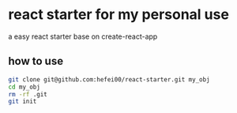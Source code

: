 # react starter for my personal use
a easy react starter base on create-react-app
## how to use
```bash
git clone git@github.com:hefei00/react-starter.git my_obj
cd my_obj
rm -rf .git
git init
```
